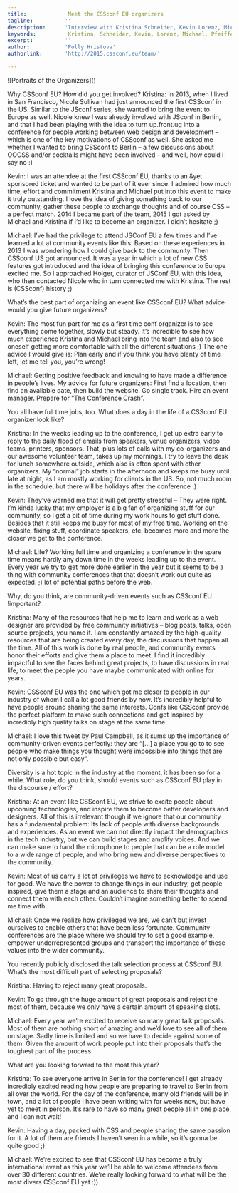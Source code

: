 ```yaml
---
title:             Meet the CSSconf EU organizers 
tagline:          ''
description:      'Interview with Kristina Schneider, Kevin Lorenz, Michael Pfeiffer'
keywords:          Kristina, Schneider, Kevin, Lorenz, Michael, Pfeiffer, CSSconf, Berlin, conference, CSS, organizers
excerpt:          ''
author:           'Polly Hristova'
authorlink:       'http://2015.cssconf.eu/team/'

---
```


<div class="blog-img blog-img--center">
  ![Portraits of the Organizers]()
</div>

<span class="strong-border">Why CSSconf EU? How did you get involved?</span>
Kristina: In 2013, when I lived in San Francisco, Nicole Sullivan had just announced the first CSSconf in the US. Similar to the JSconf series, she wanted to bring the event to Europe as well. Nicole knew I was already involved with JSconf in Berlin, and that I had been playing with the idea to turn up.front.ug into a conference for people working between web design and development – which is one of the key motivations of CSSconf as well. She asked me whether I wanted to bring CSSconf to Berlin – a few discussions about OOCSS and/or cocktails might have been involved – and well, how could I say no :)

Kevin: I was an attendee at the first CSSconf EU, thanks to an &yet sponsored ticket and wanted to be part of it ever since. I admired how much time, effort and commitment Kristina and Michael put into this event to make it truly outstanding. I love the idea of giving something back to our community, gather these people to exchange thoughts and of course CSS – a perfect match.
2014 I became part of the team, 2015 I got asked by Michael and Kristina if I’d like to become an organizer. I didn’t hesitate ;)

Michael: I’ve had the privilege to attend JSConf EU a few times and I’ve learned a lot at community events like this. Based on these experiences in 2013 I was wondering how I could give back to the community. Then CSSconf US got announced. It was a year in which a lot of new CSS features got introduced and the idea of bringing this conference to Europe excited me. So I approached Holger, curator of JSConf EU, with this idea, who then contacted Nicole who in turn connected me with Kristina. The rest is (CSSconf) history ;) 


<span class="strong-border">What’s the best part of organizing an event like CSSconf EU? What advice would you give future organizers?</span>

Kevin: The most fun part for me as a first time conf organizer is to see everything come together, slowly but steady. It’s incredible to see how much experience Kristina and Michael bring into the team and also to see oneself getting more comfortable with all the different situations ;)
The one advice I would give is: Plan early and if you think you have plenty of time left, let me tell you, you’re wrong!

Michael: Getting positive feedback and knowing to have made a difference in people’s lives. My advice for future organizers: First find a location, then find an available date, then build the website. Go single track. Hire an event manager. Prepare for “The Conference Crash”.

<span class="strong-border">You all have full time jobs, too. What does a day in the life of a CSSconf EU organizer look like?</span>

Kristina: In the weeks leading up to the conference, I get up extra early to reply to the daily flood of emails from speakers, venue organizers, video teams, printers, sponsors. That, plus lots of calls with my co-organizers and our awesome volunteer team, takes up my mornings. I try to leave the desk for lunch somewhere outside, which also is often spent with other organizers. My “normal” job starts in the afternoon and keeps me busy until late at night, as I am mostly working for clients in the US. So, not much room in the schedule, but there will be holidays after the conference :)

Kevin: They’ve warned me that it will get pretty stressful – They were right. I’m kinda lucky that my employer is a big fan of organizing stuff for our community, so I get a bit of time during my work hours to get stuff done. Besides that it still keeps me busy for most of my free time. Working on the website, fixing stuff, coordinate speakers, etc. becomes more and more the closer we get to the conference.

Michael: Life? Working full time and organizing a conference in the spare time means hardly any down time in the weeks leading up to the event. Every year we try to get more done earlier in the year but it seems to be a thing with community conferences that that doesn’t work out quite as expected. ;)
 lot of potential paths before the web.

<span class="strong-border">Why, do you think, are community-driven events such as CSSconf EU !important?</span>

Kristina: Many of the resources that help me to learn and work as a web designer are provided by free community initiatives – blog posts, talks, open source projects, you name it. I am constantly amazed by the high-quality resources that are being created every day, the discussions that happen all the time. All of this work is done by real people, and community events honor their efforts and give them a place to meet. I find it incredibly impactful to see the faces behind great projects, to have discussions in real life, to meet the people you have maybe communicated with online for years.

Kevin: CSSconf EU was the one which got me closer to people in our industry of whom I call a lot good friends by now. It’s incredibly helpful to have people around sharing the same interests. Confs like CSSconf provide the perfect platform to make such connections and get inspired by incredibly high quality talks on stage at the same time.

Michael: I love this tweet by Paul Campbell, as it sums up the importance of community-driven events perfectly: they are “[...] a place you go to to see people who make things you thought were impossible into things that are not only possible but easy”.


<span class="strong-border">Diversity is a hot topic in the industry at the moment, it has been so for a while. What role, do you think, should events such as CSSconf EU play in the discourse / effort?</span>

Kristina: At an event like CSSconf EU, we strive to excite people about upcoming technologies, and inspire them to become better developers and designers. All of this is irrelevant though if we ignore that our community has a fundamental problem: Its lack of people with diverse backgrounds and experiences. As an event we can not directly impact the demographics in the tech industry, but we can build stages and amplify voices. And we can make sure to hand the microphone to people that can be a role model to a wide range of people, and who bring new and diverse perspectives to the community.

Kevin: Most of us carry a lot of privileges we have to acknowledge and use for good. We have the power to change things in our industry, get people inspired, give them a stage and an audience to share their thoughts and connect them with each other. Couldn’t imagine something better to spend me time with.

Michael: Once we realize how privileged we are, we can’t but invest ourselves to enable others that have been less fortunate. Community conferences are the place where we should try to set a good example, empower underrepresented groups and transport the importance of these values into the wider community.

<span class="strong-border">You recently publicly disclosed the talk selection process at CSSconf EU. What’s the most difficult part of selecting proposals?</span>

Kristina: Having to reject many great proposals. 

Kevin: To go through the huge amount of great proposals and reject the most of them, because we only have a certain amount of speaking slots.

Michael: Every year we’re excited to receive so many great talk proposals. Most of them are nothing short of amazing and we’d love to see all of them on stage. Sadly time is limited and so we have to decide against some of them. Given the amount of work people put into their proposals that’s the toughest part of the process.

<span class="strong-border">What are you looking forward to the most this year?</span>

Kristina: To see everyone arrive in Berlin for the conference! I get already incredibly excited reading how people are preparing to travel to Berlin from all over the world. For the day of the conference, many old friends will be in town, and a lot of people I have been writing with for weeks now, but have yet to meet in person. It’s rare to have so many great people all in one place, and I can not wait!

Kevin: Having a day, packed with CSS and people sharing the same passion for it. A lot of them are friends I haven’t seen in a while, so it’s gonna be quite good ;)

Michael: We’re excited to see that CSSconf EU has become a truly international event as this year we’ll be able to welcome attendees from over 30 different countries. We’re really looking forward to what will be the most divers CSSconf EU yet :))
